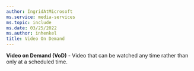 ```yaml
---
author: IngridAtMicrosoft
ms.service: media-services
ms.topic: include
ms.date: 03/25/2022
ms.author: inhenkel
title: Video On Demand
---
```


**Video on Demand (VoD)** - Video that can be watched any time rather than only at a scheduled time.
